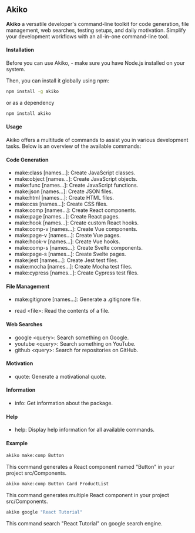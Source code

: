 ## Akiko

**Akiko** a versatile developer's command-line toolkit for code generation, file management, web searches, testing setups, and daily motivation. Simplify your development workflows with an all-in-one command-line tool.

#### Installation

Before you can use Akiko, - make sure you have Node.js installed on your system.

Then, you can install it globally using npm:

```bash
npm install -g akiko
```

or as a dependency

```bash
npm install akiko
```

#### Usage

Akiko offers a multitude of commands to assist you in various development tasks. Below is an overview of the available commands:

#### Code Generation

- make:class [names...]: Create JavaScript classes.
- make:object [names...]: Create JavaScript objects.
- make:func [names...]: Create JavaScript functions.
- make:json [names...]: Create JSON files.
- make:html [names...]: Create HTML files.
- make:css [names...]: Create CSS files.
- make:comp [names...]: Create React components.
- make:page [names...]: Create React pages.
- make:hook [names...]: Create custom React hooks.
- make:comp-v [names...]: Create Vue components.
- make:page-v [names...]: Create Vue pages.
- make:hook-v [names...]: Create Vue hooks.
- make:comp-s [names...]: Create Svelte components.
- make:page-s [names...]: Create Svelte pages.
- make:jest [names...]: Create Jest test files.
- make:mocha [names...]: Create Mocha test files.
- make:cypress [names...]: Create Cypress test files.

#### File Management

- make:gitignore [names...]: Generate a .gitignore file.

- read &lt;file>: Read the contents of a file.

#### Web Searches

- google &lt;query>: Search something on Google.
- youtube &lt;query>: Search something on YouTube.
- github &lt;query>: Search for repositories on GitHub.

#### Motivation

- quote: Generate a motivational quote.

#### Information

- info: Get information about the package.

#### Help

- help: Display help information for all available commands.

#### Example

```bash
akiko make:comp Button
```

This command generates a React component named "Button" in your project src/Components.

```bash
akiko make:comp Button Card ProductList
```

This command generates multiple React component in your project src/Components.

```bash
akiko google "React Tutorial"
```

This command search "React Tutorial" on google search engine.
